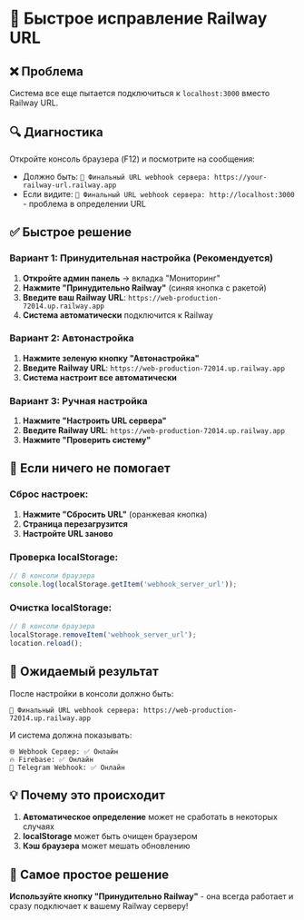 # 🚀 Быстрое исправление Railway URL

## ❌ Проблема
Система все еще пытается подключиться к `localhost:3000` вместо Railway URL.

## 🔍 Диагностика
Откройте консоль браузера (F12) и посмотрите на сообщения:
- Должно быть: `🎯 Финальный URL webhook сервера: https://your-railway-url.railway.app`
- Если видите: `🎯 Финальный URL webhook сервера: http://localhost:3000` - проблема в определении URL

## ✅ Быстрое решение

### Вариант 1: Принудительная настройка (Рекомендуется)
1. **Откройте админ панель** → вкладка "Мониторинг"
2. **Нажмите "Принудительно Railway"** (синяя кнопка с ракетой)
3. **Введите ваш Railway URL**: `https://web-production-72014.up.railway.app`
4. **Система автоматически** подключится к Railway

### Вариант 2: Автонастройка
1. **Нажмите зеленую кнопку "Автонастройка"**
2. **Введите Railway URL**: `https://web-production-72014.up.railway.app`
3. **Система настроит все автоматически**

### Вариант 3: Ручная настройка
1. **Нажмите "Настроить URL сервера"**
2. **Введите Railway URL**: `https://web-production-72014.up.railway.app`
3. **Нажмите "Проверить систему"**

## 🔧 Если ничего не помогает

### Сброс настроек:
1. **Нажмите "Сбросить URL"** (оранжевая кнопка)
2. **Страница перезагрузится**
3. **Настройте URL заново**

### Проверка localStorage:
```javascript
// В консоли браузера
console.log(localStorage.getItem('webhook_server_url'));
```

### Очистка localStorage:
```javascript
// В консоли браузера
localStorage.removeItem('webhook_server_url');
location.reload();
```

## 🎯 Ожидаемый результат

После настройки в консоли должно быть:
```
🎯 Финальный URL webhook сервера: https://web-production-72014.up.railway.app
```

И система должна показывать:
```
🌐 Webhook Сервер: ✅ Онлайн
🔥 Firebase: ✅ Онлайн
📱 Telegram Webhook: ✅ Онлайн
```

## 💡 Почему это происходит

1. **Автоматическое определение** может не сработать в некоторых случаях
2. **localStorage** может быть очищен браузером
3. **Кэш браузера** может мешать обновлению

## 🚀 Самое простое решение

**Используйте кнопку "Принудительно Railway"** - она всегда работает и сразу подключает к вашему Railway серверу!
